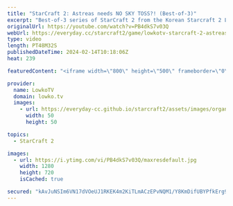 ```yaml
---
title: "StarCraft 2: Astreas needs NO SKY TOSS?! (Best-of-3)"
excerpt: "Best-of-3 series of StarCraft 2 from the Korean Starcraft 2 League between Dark (Zerg) and Astrea (Protoss). This match features some very stubborn gameplay decisions from both players. Support my work: https://patreon.com/lowkotv  Lowko merch: https://lowko.shop Tech setup: https://lowko.tv/setup Discord"
originalUrl: https://youtube.com/watch?v=PB4dkS7v03Q
webUrl: https://everyday.cc/starcraft2/game/lowkotv-starcraft-2-astreas-needs-no-sky-toss-best-of-3/
type: video
length: PT48M32S
publishedDateTime: 2024-02-14T10:18:06Z
heat: 239

featuredContent: "<iframe width=\"800\" height=\"500\" frameborder=\"0\" src=\"https://www.youtube.com/embed/PB4dkS7v03Q\" allow=\"accelerometer; autoplay; encrypted-media; gyroscope; picture-in-picture\" allowfullscreen></iframe>"

provider:
  name: LowkoTV
  domain: lowko.tv
  images:
    - url: https://everyday-cc.github.io/starcraft2/assets/images/organizations/lowko.tv-50x50.jpg
      width: 50
      height: 50

topics:
  - StarCraft 2

images:
  - url: https://i.ytimg.com/vi/PB4dkS7v03Q/maxresdefault.jpg
    width: 1280
    height: 720
    isCached: true

secured: "kAvJuNSIm6VN17dVOeUJ1RKEK4m2KiTLmACzEPvNQM1/Y8KmDifUBYPfkErg9jczayNFW28nTM3AMZvCShZoBOCtsb8XZrB5G9jMTA3SsrVH5FJ2Q2gck0UKDzQA1LA/oPRWwZXOB7oKgUFM8yFPxTBh0gOYzc6RF3udcbjGUaU/XUab9iN/fTv2Db5iVpFKmDubdpOp0Pso2vzglcy0B/gaIDBGAzdcBKPQARcGWTnoDQGi2SbRFHfs8U+zG491E3BTLdZzzFbogSUq/eE3a8h2Jo/5mrmXxOAudhc4DdD6VgjlcawEzbNM8/Fgv+jMHU3BvWZoAZmflnXqkO4fWFdQc/56EFt43j/Aw4X4CF6AOM6qVzt6xUp0dcsY1+lZ6yUWKdXhkzCd4MHq9oIrKQ==;pC4daofBmsjA+fmHeuLmSA=="
---
```



